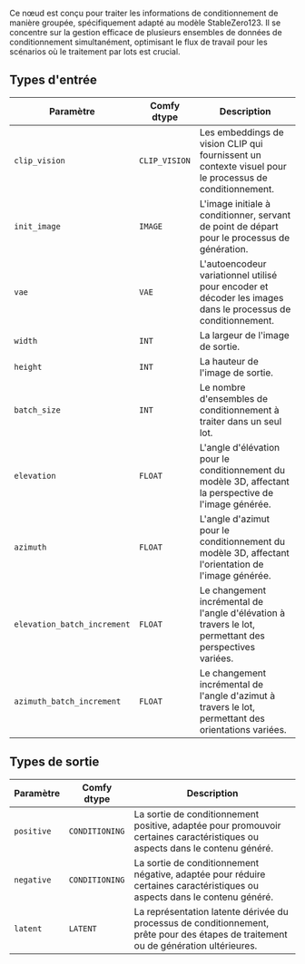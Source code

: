 
Ce nœud est conçu pour traiter les informations de conditionnement de manière groupée, spécifiquement adapté au modèle StableZero123. Il se concentre sur la gestion efficace de plusieurs ensembles de données de conditionnement simultanément, optimisant le flux de travail pour les scénarios où le traitement par lots est crucial.
## Types d'entrée

| Paramètre             | Comfy dtype  | Description |
|----------------------|--------------|-------------|
| `clip_vision`         | `CLIP_VISION` | Les embeddings de vision CLIP qui fournissent un contexte visuel pour le processus de conditionnement. |
| `init_image`          | `IMAGE`      | L'image initiale à conditionner, servant de point de départ pour le processus de génération. |
| `vae`                 | `VAE`        | L'autoencodeur variationnel utilisé pour encoder et décoder les images dans le processus de conditionnement. |
| `width`               | `INT`        | La largeur de l'image de sortie. |
| `height`              | `INT`        | La hauteur de l'image de sortie. |
| `batch_size`          | `INT`        | Le nombre d'ensembles de conditionnement à traiter dans un seul lot. |
| `elevation`           | `FLOAT`      | L'angle d'élévation pour le conditionnement du modèle 3D, affectant la perspective de l'image générée. |
| `azimuth`             | `FLOAT`      | L'angle d'azimut pour le conditionnement du modèle 3D, affectant l'orientation de l'image générée. |
| `elevation_batch_increment` | `FLOAT` | Le changement incrémental de l'angle d'élévation à travers le lot, permettant des perspectives variées. |
| `azimuth_batch_increment` | `FLOAT` | Le changement incrémental de l'angle d'azimut à travers le lot, permettant des orientations variées. |

## Types de sortie

| Paramètre     | Comfy dtype  | Description |
|---------------|--------------|-------------|
| `positive`    | `CONDITIONING` | La sortie de conditionnement positive, adaptée pour promouvoir certaines caractéristiques ou aspects dans le contenu généré. |
| `negative`    | `CONDITIONING` | La sortie de conditionnement négative, adaptée pour réduire certaines caractéristiques ou aspects dans le contenu généré. |
| `latent`      | `LATENT`     | La représentation latente dérivée du processus de conditionnement, prête pour des étapes de traitement ou de génération ultérieures. |